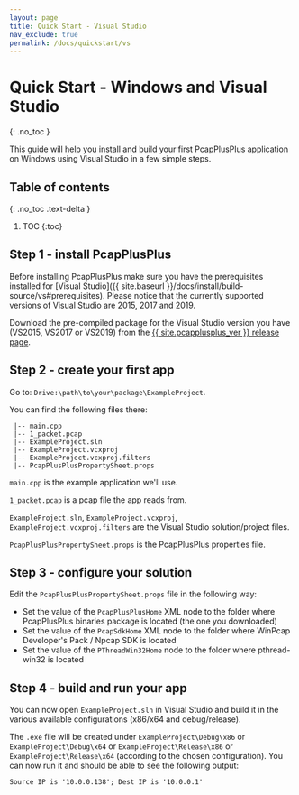 ```yaml
---
layout: page
title: Quick Start - Visual Studio
nav_exclude: true
permalink: /docs/quickstart/vs
---
```


# Quick Start - Windows and Visual Studio
{: .no_toc }

This guide will help you install and build your first PcapPlusPlus application on Windows using Visual Studio in a few simple steps.

## Table of contents
{: .no_toc .text-delta }

1. TOC
{:toc}

## Step 1 - install PcapPlusPlus

Before installing PcapPlusPlus make sure you have the prerequisites installed for [Visual Studio]({{ site.baseurl }}/docs/install/build-source/vs#prerequisites). Please notice that the currently supported versions of Visual Studio are 2015, 2017 and 2019.

Download the pre-compiled package for the Visual Studio version you have (VS2015, VS2017 or VS2019) from the [{{ site.pcapplusplus_ver }} release page](https://github.com/seladb/PcapPlusPlus/releases/tag/v21.05).

## Step 2 - create your first app

Go to: `Drive:\path\to\your\package\ExampleProject`.

You can find the following files there:

```shell
 |-- main.cpp
 |-- 1_packet.pcap
 |-- ExampleProject.sln
 |-- ExampleProject.vcxproj
 |-- ExampleProject.vcxproj.filters
 |-- PcapPlusPlusPropertySheet.props
```

`main.cpp` is the example application we'll use.

`1_packet.pcap` is a pcap file the app reads from.

`ExampleProject.sln`, `ExampleProject.vcxproj`, `ExampleProject.vcxproj.filters` are the Visual Studio solution/project files.

`PcapPlusPlusPropertySheet.props` is the PcapPlusPlus properties file.

## Step 3 - configure your solution

Edit the `PcapPlusPlusPropertySheet.props` file in the following way:

- Set the value of the `PcapPlusPlusHome` XML node to the folder where PcapPlusPlus binaries package is located (the one you downloaded)
- Set the value of the `PcapSdkHome` XML node to the folder where WinPcap Developer's Pack / Npcap SDK is located
- Set the value of the `PThreadWin32Home` node to the folder where pthread-win32 is located

## Step 4 - build and run your app

You can now open `ExampleProject.sln` in Visual Studio and build it in the various available configurations (x86/x64 and debug/release).

The `.exe` file will be created under `ExampleProject\Debug\x86` or `ExampleProject\Debug\x64` or `ExampleProject\Release\x86` or `ExampleProject\Release\x64` (according to the chosen configuration). You can now run it and should be able to see the following output:

```shell
Source IP is '10.0.0.138'; Dest IP is '10.0.0.1'
```
